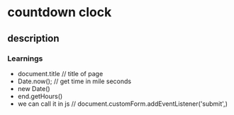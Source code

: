 # countdown clock

## description


### Learnings
- document.title // title of page
- Date.now();   // get time in mile seconds 
-  new Date()  
- end.getHours()
-  <form name="customForm" id="custom">  we can call it in js // document.customForm.addEventListener('submit',)